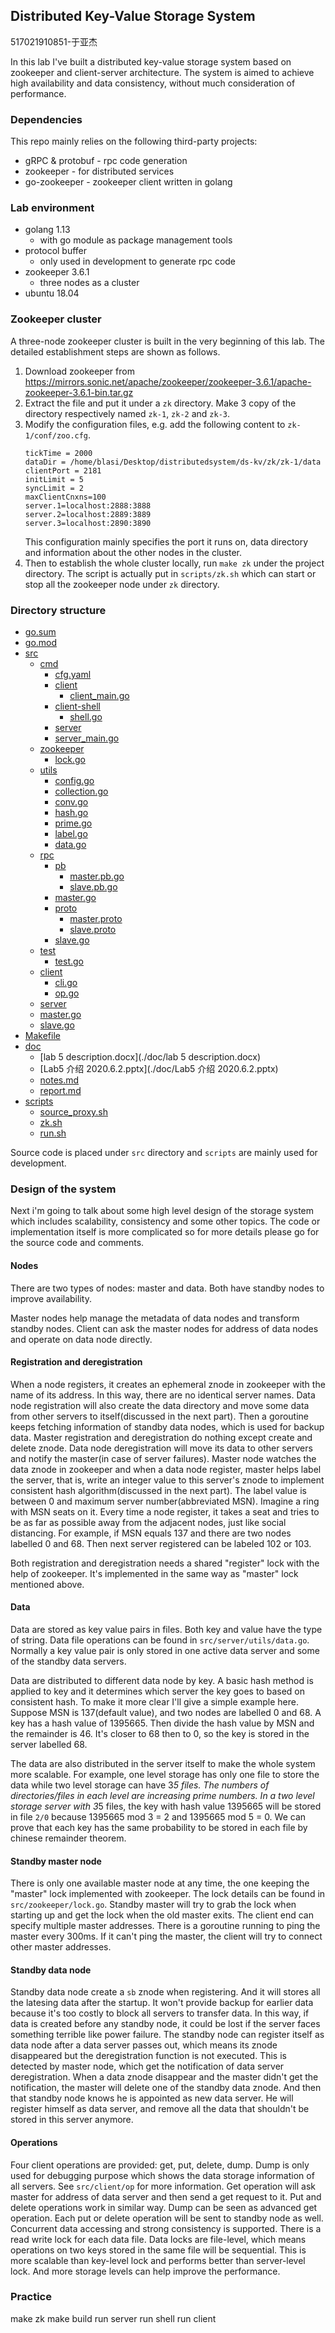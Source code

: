 ## Distributed Key-Value Storage System
517021910851-于亚杰

In this lab I've built a distributed key-value storage system based on zookeeper and client-server architecture. The system is aimed to achieve high availability and data consistency, without much consideration of performance.

### Dependencies
This repo mainly relies on the following third-party projects:
+ gRPC & protobuf - rpc code generation
+ zookeeper - for distributed services
+ go-zookeeper - zookeeper client written in golang

### Lab environment
+ golang 1.13
    + with go module as package management tools
+ protocol buffer
    + only used in development to generate rpc code
+ zookeeper 3.6.1
    + three nodes as a cluster
+ ubuntu 18.04

### Zookeeper cluster
A three-node zookeeper cluster is built in the very beginning of this lab. The detailed establishment steps are shown as follows.
1. Download zookeeper from https://mirrors.sonic.net/apache/zookeeper/zookeeper-3.6.1/apache-zookeeper-3.6.1-bin.tar.gz
2. Extract the file and put it under a `zk` directory. Make 3 copy of the directory respectively named `zk-1`, `zk-2` and `zk-3`.
3. Modify the configuration files, e.g. add the following content to `zk-1/conf/zoo.cfg`. 
    ```
    tickTime = 2000
    dataDir = /home/blasi/Desktop/distributedsystem/ds-kv/zk/zk-1/data
    clientPort = 2181
    initLimit = 5
    syncLimit = 2
    maxClientCnxns=100
    server.1=localhost:2888:3888
    server.2=localhost:2889:3889
    server.3=localhost:2890:3890
    ```
    This configuration mainly specifies the port it runs on, data directory and information about the other nodes in the cluster.
4. Then to establish the whole cluster locally, run `make zk` under the project directory. The script is actually put in `scripts/zk.sh` which can start or stop all the zookeeper node under `zk` directory.

### Directory structure
 * [go.sum](./go.sum) 
 * [go.mod](./go.mod)
 * [src](./src)
   * [cmd](./src/cmd)
     * [cfg.yaml](./src/cmd/cfg.yaml)
     * [client](./src/cmd/client)
       * [client_main.go](./src/cmd/client/client_main.go)
     * [client-shell](./src/cmd/client-shell)
       * [shell.go](./src/cmd/client-shell/shell.go)
     * [server](./src/cmd/server)
     * [server_main.go](./src/cmd/server/server_main.go)
   * [zookeeper](./src/zookeeper)
     * [lock.go](./src/zookeeper/lock.go)
   * [utils](./src/utils)
     * [config.go](./src/utils/config.go)
     * [collection.go](./src/utils/collection.go)
     * [conv.go](./src/utils/conv.go)
     * [hash.go](./src/utils/hash.go)
     * [prime.go](./src/utils/prime.go)
     * [label.go](./src/utils/label.go)
     * [data.go](./src/utils/data.go)
   * [rpc](./src/rpc)
     * [pb](./src/rpc/pb)
       * [master.pb.go](./src/rpc/pb/master.pb.go)
       * [slave.pb.go](./src/rpc/pb/slave.pb.go)
     * [master.go](./src/rpc/master.go)
     * [proto](./src/rpc/proto)
       * [master.proto](./src/rpc/proto/master.proto)
       * [slave.proto](./src/rpc/proto/slave.proto)
     * [slave.go](./src/rpc/slave.go)
   * [test](./src/test)
     * [test.go](./src/test/test.go)
   * [client](./src/client)
     * [cli.go](./src/client/cli.go)
     * [op.go](./src/client/op.go)
   * [server](./src/server)
   * [master.go](./src/server/master.go)
   * [slave.go](./src/server/slave.go)
 * [Makefile](./Makefile)
 * [doc](./doc)
   * [lab 5 description.docx](./doc/lab 5 description.docx)
   * [Lab5 介绍 2020.6.2.pptx](./doc/Lab5 介绍 2020.6.2.pptx)
   * [notes.md](./doc/notes.md)
   * [report.md](./doc/report.md)
 * [scripts](./scripts)
     * [source_proxy.sh](./scripts/source_proxy.sh)
     * [zk.sh](./scripts/zk.sh)
     * [run.sh](./scripts/run.sh)

Source code is placed under `src` directory and `scripts` are mainly used for development.
### Design of the system
Next i'm going to talk about some high level design of the storage system which includes scalability, consistency and some other topics.
The code or implementation itself is more complicated so for more details please go for the source code and comments.
#### Nodes
There are two types of nodes: master and data. Both have standby nodes to improve availability.
 
Master nodes help manage the metadata of data nodes and transform standby nodes. Client can ask the master nodes for address of data nodes and operate on data node directly. 

#### Registration and deregistration
When a node registers, it creates an ephemeral znode in zookeeper with the name of its address. 
In this way, there are no identical server names. Data node registration will also create the data directory and move some data from other servers to itself(discussed in the next part).
Then a goroutine keeps fetching information of standby data nodes, which is used for backup data. Master registration and deregistration do nothing except create and delete znode.
Data node deregistration will move its data to other servers and notify the master(in case of server failures).
Master node watches the data znode in zookeeper and when a data node register, master helps label the server, that is, write an integer value to this server's znode to implement consistent hash algorithm(discussed in the next part).
The label value is between 0 and maximum server number(abbreviated MSN). Imagine a ring with MSN seats on it. Every time a node register, it takes a seat and tries to be as far as possible away from the adjacent nodes, just like social distancing.
For example, if MSN equals 137 and there are two nodes labelled 0 and 68. Then next server registered can be labeled 102 or 103.

Both registration and deregistration needs a shared "register" lock with the help of zookeeper. It's implemented in the same way as "master" lock mentioned above.
#### Data
Data are stored as key value pairs in files. Both key and value have the type of string. Data file operations can be found in `src/server/utils/data.go`.
Normally a key value pair is only stored in one active data server and some of the standby data servers. 

Data are distributed to different data node by key. A basic hash method is applied to key and it determines which server the key goes to based on consistent hash. 
To make it more clear I'll give a simple example here. Suppose MSN is 137(default value), and two nodes are labelled 0 and 68. 
A key has a hash value of 1395665. Then divide the hash value by MSN and the remainder is 46. It's closer to 68 then to 0, so the key is stored in the server labelled 68.

The data are also distributed in the server itself to make the whole system more scalable. For example, one level storage has only one file to store the data while two level storage can have 3*5 files.
The numbers of directories/files in each level are increasing prime numbers. In a two level storage server with 3*5 files, the key with hash value 1395665 will be stored in file `2/0` because 1395665 mod 3 = 2 and 1395665 mod 5 = 0.
We can prove that each key has the same probability to be stored in each file by chinese remainder theorem.
#### Standby master node
There is only one available master node at any time, the one keeping the "master" lock implemented with zookeeper. 
The lock details can be found in `src/zookeeper/lock.go`. 
Standby master will try to grab the lock when starting up and get the lock when the old master exits.
The client end can specify multiple master addresses. There is a goroutine running to ping the master every 300ms. 
If it can't ping the master, the client will try to connect other master addresses. 
#### Standby data node
Standby data node create a `sb` znode when registering. And it will stores all the latesing data after the startup. It won't provide backup for earlier data because it's too costly to block all servers to transfer data.
In this way, if data is created before any standby node, it could be lost if the server faces something terrible like power failure. The standby node can register itself as data node after a data server passes out, which means its znode disappeared but the deregistration function is not executed.
This is detected by master node, which get the notification of data server deregistration. When a data znode disappear and the master didn't get the notification, the master will delete one of the standby data znode. And then that standby node knows he is appointed as new data server.
He will register himself as data server, and remove all the data that shouldn't be stored in this server anymore.
#### Operations
Four client operations are provided: get, put, delete, dump. Dump is only used for debugging purpose which shows the data storage information of all servers.
See `src/client/op` for more information. Get operation will ask master for address of data server and then send a get request to it.
Put and delete operations work in similar way. Dump can be seen as advanced get operation. Each put or delete operation will be sent to standby node as well.
Concurrent data accessing and strong consistency is supported. There is a read write lock for each data file. Data locks are file-level, which means operations on two keys stored in the same file will be sequential.
This is more scalable than key-level lock and performs better than server-level lock. And more storage levels can help improve the performance.

### Practice
make zk
make build
run server
run shell
run client
